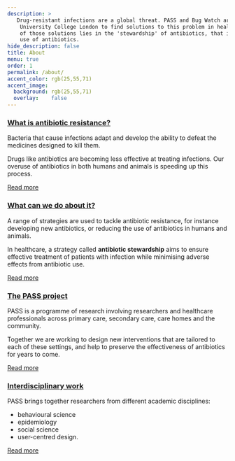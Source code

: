 ```yaml
---
description: >
   Drug-resistant infections are a global threat. PASS and Bug Watch are research studies led by 
    University College London to find solutions to this problem in healthcare environments. One 
    of those solutions lies in the 'stewardship' of antibiotics, that is: the safe and effective 
    use of antibiotics.
hide_description: false
title: About
menu: true
order: 1
permalink: /about/
accent_color: rgb(25,55,71)
accent_image:
  background: rgb(25,55,71)
  overlay:    false
---
```



<section id="about" class="tiles">
    <div class="container">
        <div class="flex text-center">
            <div class="p-2 flex-grow-300">
                <a href="/about/antibiotic-resistance"><h3>What is antibiotic resistance?</h3></a>
                <p>Bacteria that cause infections adapt and develop the ability to defeat the medicines
                    designed to kill them. </p>
                <p>Drugs like antibiotics are becoming less effective at treating infections.
                    Our overuse of antibiotics in both humans and animals is speeding up this process.</p>
                <p class="read-more">
                   <a href="/about/antibiotic-resistance">Read more</a>
                </p>
            </div>
            <div class="p-2 flex-grow-300">
                <a href="/about/tackling-antibiotic-resistance"><h3>What can we do about it?</h3></a>
                <p>A range of strategies are used to tackle antibiotic resistance, 
                for instance developing new antibiotics, or reducing the use of 
                antibiotics in humans and animals.</p>
                <p>In healthcare, a strategy called <strong>antibiotic stewardship</strong>
                 aims to ensure effective treatment of patients with infection 
                while minimising adverse effects from antibiotic use.</p>
                <p class="read-more">
                    <a href="/about/tackling-antibiotic-resistance">Read more</a>
                </p>
            </div>
            <div class="p-2 flex-grow-300">
                <a href="/about/pass-project"><h3>The PASS project</h3></a>
                <p>PASS is a programme of research involving researchers and healthcare professionals
                 across primary care, secondary care, care homes and the community.</p>
                <p>Together we are working to design new interventions that are tailored to each 
                of these settings, and help to preserve the effectiveness of antibiotics for years to come.</p>
                <p class="read-more">
                    <a href="/about/pass-project">Read more</a>
                </p>
            </div>
            <div id="interdisciplinary-work" class="p-2 flex-grow-300">
                 <a href="/about/interdisciplinary-work"><h3>Interdisciplinary work</h3></a>
                <p>PASS brings together researchers from different academic disciplines:</p>
                <ul>
                    <li>behavioural science</li>
                    <li>epidemiology</li>
                    <li>social science</li>
                    <li>user-centred design.</li>
                </ul>
                <div class="read-more">
                    <a href="/about/interdisciplinary-work">Read more</a>
                </div>
            </div>
        </div>
    </div>
</section>
 



 